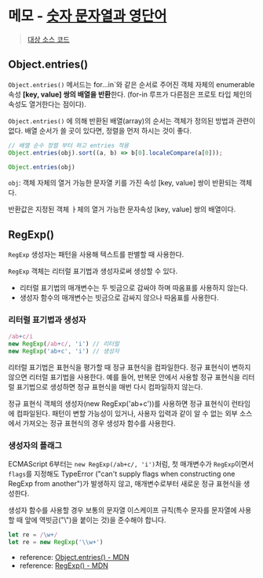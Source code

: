 # 메모 - [숫자 문자열과 영단어](https://school.programmers.co.kr/learn/courses/30/lessons/81301)

> [대상 소스 코드](./solution.map.js#L14-L15)

## Object.entries()

`Object.entries()` 메서드는 for...in`와 같은 순서로 주어진 객체 자체의 enumerable 속성 **[key, value] 쌍의 배열을 반환**한다. (for-in 루프가 다른점은 프로토 타입 체인의 속성도 열거한다는 점이다).  

`Object.entries()` 에 의해 반환된 배열(array)의 순서는 객체가 정의된 방법과 관련이 없다. 배열 순서가 쓸 곳이 있다면, 정렬을 먼저 하시는 것이 좋다.

```javascript
// 배열 순수 정렬 부터 하고 entries 적용
Object.entries(obj).sort((a, b) => b[0].localeCompare(a[0]));
```

```javascript
Object.entries(obj)
```

`obj`: 객체 자체의 열거 가능한 문자열 키를 가진 속성 [key, value] 쌍이 반환되는 객체다.  

반환값은 지정된 객체 ㅏ체의 열거 가능한 문자속성 [key, value] 쌍의 배열이다.

## RegExp()

`RegExp` 생성자는 패턴을 사용해 텍스트를 판별할 때 사용한다.

`RegExp` 객체는 리터럴 표기법과 생성자로써 생성할 수 있다.

- 리터럴 표기법의 매개변수는 두 빗금으로 감싸야 하며 따옴표를 사용하지 않는다.
- 생성자 함수의 매개변수는 빗금으로 감싸지 않으나 따옴표를 사용한다.

### 리터럴 표기법과 생성자

```javascript
/ab+c/i
new RegExp(/ab+c/, 'i') // 리터럴
new RegExp('ab+c', 'i') // 생성자
```

리터럴 표기법은 표현식을 평가할 때 정규 표현식을 컴파일한다. 정규 표현식이 변하지 않으면 리터럴 표기법을 사용한다. 예를 들어, 반복문 안에서 사용할 정규 표현식을 리터럴 표기법으로 생성하면 정규 표현식을 매번 다시 컴파일하지 않는다.

정규 표현식 객체의 생성자(new RegExp('ab+c'))를 사용하면 정규 표현식이 런타임에 컴파일된다. 패턴이 변할 가능성이 있거나, 사용자 입력과 같이 알 수 없는 외부 소스에서 가져오는 정규 표현식의 경우 생성자 함수를 사용한다.

### 생성자의 플래그

ECMAScript 6부터는 `new RegExp(/ab+c/, 'i')`처럼, 첫 매개변수가 `RegExp`이면서 `flags`를 지정해도 TypeError ("can't supply flags when constructing one RegExp from another")가 발생하지 않고, 매개변수로부터 새로운 정규 표현식을 생성한다.

생성자 함수를 사용할 경우 보통의 문자열 이스케이프 규칙(특수 문자를 문자열에 사용할 때 앞에 역빗금("\\")을 붙이는 것)을 준수해야 합니다.

```javascript
let re = /\w+/
let re = new RegExp('\\w+')
```

- reference: [Object.entries() - MDN](https://developer.mozilla.org/ko/docs/Web/JavaScript/Reference/Global_Objects/Object/entries)
- reference: [RegExp() - MDN](https://developer.mozilla.org/ko/docs/Web/JavaScript/Reference/Global_Objects/RegExp)
